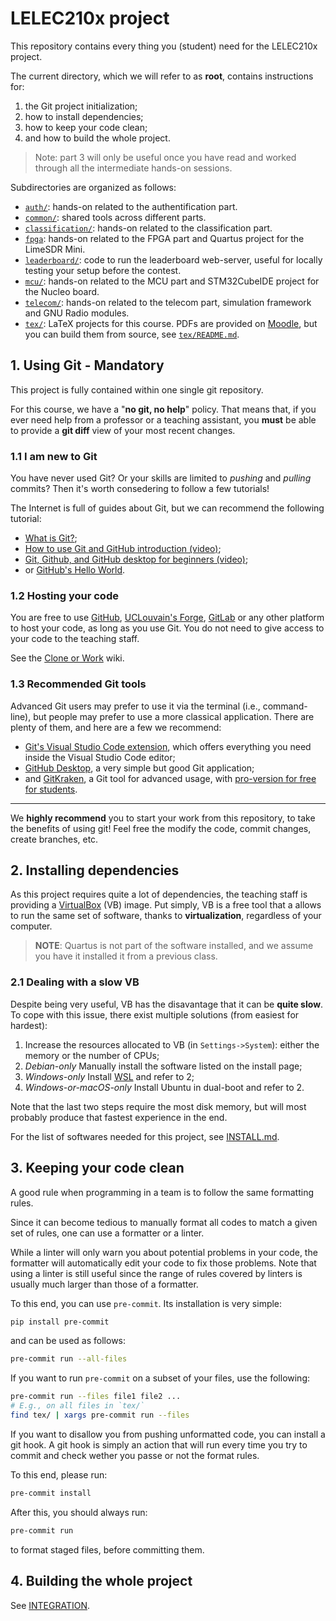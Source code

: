 # LELEC210x project

This repository contains every thing you (student) need for the LELEC210x project.

The current directory, which we will refer to as **root**, contains instructions for:

1. the Git project initialization;
2. how to install dependencies;
3. how to keep your code clean;
4. and how to build the whole project.

> Note: part 3 will only be useful once you have read and worked through all
> the intermediate hands-on sessions.

Subdirectories are organized as follows:

- [`auth/`](auth/):
  hands-on related to the authentification part.
- [`common/`](common/):
  shared tools across different parts.
- [`classification/`](classification/):
  hands-on related to the classification part.
- [`fpga`](fpga/):
  hands-on related to the FPGA part and Quartus project for the LimeSDR Mini.
- [`leaderboard/`](leaderboard/):
  code to run the leaderboard web-server, useful for locally testing your
  setup before the contest.
- [`mcu/`](mcu/):
  hands-on related to the MCU part and STM32CubeIDE project for the Nucleo board.
- [`telecom/`](telecom/): hands-on related to the telecom part,
  simulation framework and GNU Radio modules.
- [`tex/`](tex/): LaTeX projects for this course.
  PDFs are provided on [Moodle](https://moodle.uclouvain.be/course/view.php?id=4829),
  but you can build them from source, see [`tex/README.md`](tex/README.md).

## 1. Using Git - Mandatory

This project is fully contained within one single git repository.

For this course, we have a "**no git, no help**" policy.
That means that, if you ever need help from a professor or a teaching assistant,
you **must** be able to provide a **git diff** view of your most recent changes.

### 1.1 I am new to Git

You have never used Git? Or your skills are limited to _pushing_ and _pulling_
commits? Then it's worth consedering to follow a few tutorials!

The Internet is full of guides about Git, but we can recommend the following tutorial:

- [What is Git?](https://git-scm.com/book/en/v2/Getting-Started-What-is-Git%3F);
- [How to use Git and GitHub introduction (video)](https://www.youtube.com/watch?v=HkdAHXoRtos&ab_channel=Fireship);
- [Git, Github, and GitHub desktop for beginners (video)](https://www.youtube.com/watch?v=8Dd7KRpKeaE&ab_channel=CoderCoder);
- or [GitHub's Hello World](https://docs.github.com/en/get-started/quickstart/hello-world).

### 1.2 Hosting your code

You are free to use [GitHub](https://github.com/),
[UCLouvain's Forge](https://forge.uclouvain.be/),
[GitLab](https://about.gitlab.com/) or any other platform to host your code, as long as you use Git. You do not need to give access to your code to the teaching staff.

See the [Clone or Work](/wiki/Clone-or-Fork) wiki.

### 1.3 Recommended Git tools

Advanced Git users may prefer to use it via the terminal (i.e., command-line),
but people may prefer to use a more classical application.
There are plenty of them, and here are a few we recommend:

- [Git's Visual Studio Code extension](https://code.visualstudio.com/docs/sourcecontrol/overview),
  which offers everything you need inside the Visual Studio Code editor;
- [GitHub Desktop](https://desktop.github.com/),
  a very simple but good Git application;
- and [GitKraken](https://www.gitkraken.com/),
  a Git tool for advanced usage,
  with
  [pro-version for free for students](https://www.gitkraken.com/github-student-developer-pack).

---

We **highly recommend** you to start your work from this repository,
to take the benefits of using git!
Feel free the modify the code, commit changes, create branches, etc.

## 2. Installing dependencies

As this project requires quite a lot of dependencies, the teaching staff is
providing a [VirtualBox](https://www.virtualbox.org/) (VB) image. Put simply,
VB is a free tool that a allows to run the same set of software, thanks to
**virtualization**, regardless of your computer.

> **NOTE**: Quartus is not part of the software installed,
> and we assume you have it installed it from a previous class.

### 2.1 Dealing with a slow VB

Despite being very useful, VB has the disavantage that it can be **quite slow**.
To cope with this issue, there exist multiple solutions (from easiest for hardest):

1. Increase the resources allocated to VB (in `Settings->System`): either the
   memory or the number of CPUs;
2. _Debian-only_ Manually install the software listed on the install page;
3. _Windows-only_ Install [WSL](https://learn.microsoft.com/en-us/windows/wsl/install)
   and refer to 2;
4. _Windows-or-macOS-only_ Install Ubuntu in dual-boot and refer to 2.

Note that the last two steps require the most disk memory, but will most
probably produce that fastest experience in the end.

For the list of softwares needed for this project,
see [INSTALL.md](./INSTALL.md).

## 3. Keeping your code clean

A good rule when programming in a team is to follow the same formatting rules.

Since it can become tedious to manually format all codes to match a given set
of rules, one can use a formatter or a linter.

While a linter will only warn you about potential problems in your code,
the formatter will automatically edit your code to fix those problems.
Note that using a linter is still useful since the range of rules covered by
linters is usually much larger than those of a formatter.

To this end, you can use `pre-commit`. Its installation is very simple:

```bash
pip install pre-commit
```

and can be used as follows:

```bash
pre-commit run --all-files
```

If you want to run `pre-commit` on a subset of your files, use the following:

```bash
pre-commit run --files file1 file2 ...
# E.g., on all files in `tex/`
find tex/ | xargs pre-commit run --files
```

If you want to disallow you from pushing unformatted code,
you can install a git hook.
A git hook is simply an action that will run every time you try to commit
and check wether you passe or not the format rules.

To this end, please run:

```bash
pre-commit install
```

After this, you should always run:

```bash
pre-commit run
```

to format staged files, before committing them.

## 4. Building the whole project

See [INTEGRATION](INTEGRATION.md).
